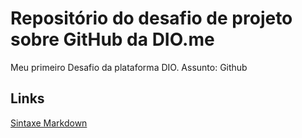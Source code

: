 # Repositório do desafio de projeto sobre GitHub da DIO.me
Meu primeiro Desafio da plataforma DIO. Assunto: Github

## Links
[Sintaxe Markdown](https://www.markdownguide.org/basic-syntax/)



